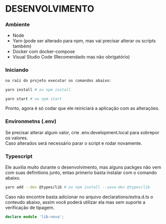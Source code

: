 DESENVOLVIMENTO
===============

### Ambiente

* Node
* Yarn (pode ser alterado para npm, mas vai precisar alterar os scripts também)
* Docker com docker-compose
* Visual Studio Code (Recomendado mas não obrigatório)

### Iniciando 

```bash
na raíz do projeto executar os comandos abaixo:

yarn install # ou npm install

yarn start # ou npm start
```

Pronto, agora é só codar que ele reiniciará a aplicação com as alterações.

### Environmetns (.env)

Se precisar alterar algum valor, crie .env.development.local para sobrepor os valores.  
Caso alterados será necessário parar o script e rodar novamente.

### Typescript

Ele auxilia muito durante o desenvolvimento, mas alguns packges não vem com suas
definitions junto, entao primerio basta instalar com o comando abaixo. 

```bash
yarn add --dev @types/lib # ou npm install --save-dev @types/lib
```

Caso não encontre basta adicionar no arquivo declarations/extra.d.ts o conteudo abaixo,
assim você poderá utilizar ela mas sem suporte a verificação de tipagem.

```ts
declare module 'lib-nova';
```